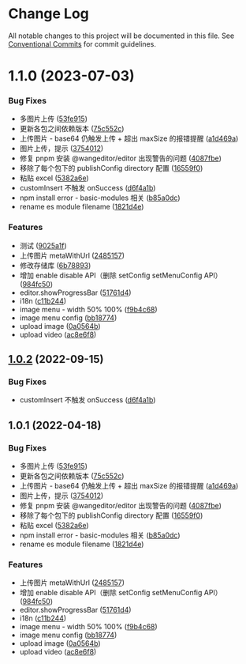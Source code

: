 # Change Log

All notable changes to this project will be documented in this file.
See [Conventional Commits](https://conventionalcommits.org) for commit guidelines.

# 1.1.0 (2023-07-03)


### Bug Fixes

* 多图片上传 ([53fe915](https://github.com/42how-dev/wangEditor/commit/53fe915aa7d40f05e1e9446c7f26606c46832ff3))
* 更新各包之间依赖版本 ([75c552c](https://github.com/42how-dev/wangEditor/commit/75c552cc8ed54765bebb86a7ec5329a7fc79e85f))
* 上传图片 - base64 仍触发上传 + 超出 maxSize 的报错提醒 ([a1d469a](https://github.com/42how-dev/wangEditor/commit/a1d469accb7f87f8ea0282a1699d002aaaa4e79a))
* 图片上传，提示 ([3754012](https://github.com/42how-dev/wangEditor/commit/37540129dff1212c5ebfd4ca3f4d4e8def735e73))
* 修复 pnpm 安装 @wangeditor/editor 出现警告的问题 ([4087fbe](https://github.com/42how-dev/wangEditor/commit/4087fbee01c76bdd55e747a5e86c5e4a8d6a8353))
* 移除了每个包下的 publishConfig directory 配置 ([16559f0](https://github.com/42how-dev/wangEditor/commit/16559f052545c111318be760e64291a521bdcc65))
* 粘贴 excel ([5382a6e](https://github.com/42how-dev/wangEditor/commit/5382a6edab2d362c7be143b62e7dd21bea8a15ab))
* customInsert 不触发 onSuccess ([d6f4a1b](https://github.com/42how-dev/wangEditor/commit/d6f4a1b1494864b116a1310cce2d9e8632c92c6f))
* npm install error - basic-modules 相关 ([b85a0dc](https://github.com/42how-dev/wangEditor/commit/b85a0dcfaa15d69424d86a20255d6b9e8b28494f))
* rename es module filename ([1821d4e](https://github.com/42how-dev/wangEditor/commit/1821d4eef49e64efcb41b848849ca7a5e6472044))


### Features

* 测试 ([9025a1f](https://github.com/42how-dev/wangEditor/commit/9025a1fe54a12fd5591863ec18f590c61d27388d))
* 上传图片 metaWithUrl ([2485157](https://github.com/42how-dev/wangEditor/commit/24851576a1dcc07b1a8931d17a147c3640222e85))
* 修改存储库 ([6b78893](https://github.com/42how-dev/wangEditor/commit/6b7889331698438ad56923652459e7e36b52c390))
* 增加 enable disable API（删除 setConfig setMenuConfig API） ([984fc50](https://github.com/42how-dev/wangEditor/commit/984fc50520061fc34ea08f4136bdeb93dee46564))
* editor.showProgressBar ([51761d4](https://github.com/42how-dev/wangEditor/commit/51761d466ab3ef7c99e872954d4724ab51d8e28c))
* i18n ([c11b244](https://github.com/42how-dev/wangEditor/commit/c11b2440f91b99d40bca18b675c66a22b6e160c9))
* image menu - width 50% 100% ([f9b4c68](https://github.com/42how-dev/wangEditor/commit/f9b4c68dff3232b50491b07949c20eb4c18baa6b))
* image menu config ([bb18774](https://github.com/42how-dev/wangEditor/commit/bb187740e9703b4a76cde4f5e4d32ac714aa793a))
* upload image ([0a0564b](https://github.com/42how-dev/wangEditor/commit/0a0564bf14edd4dea6eb958e653272a9a216cec1))
* upload video ([ac8e6f8](https://github.com/42how-dev/wangEditor/commit/ac8e6f8b5258e593714676a6f6be359ba525833c))





## [1.0.2](https://github.com/wangeditor-team/wangEditor/compare/@wangeditor/upload-image-module@1.0.1...@wangeditor/upload-image-module@1.0.2) (2022-09-15)


### Bug Fixes

* customInsert 不触发 onSuccess ([d6f4a1b](https://github.com/wangeditor-team/wangEditor/commit/d6f4a1b1494864b116a1310cce2d9e8632c92c6f))





## 1.0.1 (2022-04-18)


### Bug Fixes

* 多图片上传 ([53fe915](https://github.com/wangeditor-team/wangEditor/commit/53fe915aa7d40f05e1e9446c7f26606c46832ff3))
* 更新各包之间依赖版本 ([75c552c](https://github.com/wangeditor-team/wangEditor/commit/75c552cc8ed54765bebb86a7ec5329a7fc79e85f))
* 上传图片 - base64 仍触发上传 + 超出 maxSize 的报错提醒 ([a1d469a](https://github.com/wangeditor-team/wangEditor/commit/a1d469accb7f87f8ea0282a1699d002aaaa4e79a))
* 图片上传，提示 ([3754012](https://github.com/wangeditor-team/wangEditor/commit/37540129dff1212c5ebfd4ca3f4d4e8def735e73))
* 修复 pnpm 安装 @wangeditor/editor 出现警告的问题 ([4087fbe](https://github.com/wangeditor-team/wangEditor/commit/4087fbee01c76bdd55e747a5e86c5e4a8d6a8353))
* 移除了每个包下的 publishConfig directory 配置 ([16559f0](https://github.com/wangeditor-team/wangEditor/commit/16559f052545c111318be760e64291a521bdcc65))
* 粘贴 excel ([5382a6e](https://github.com/wangeditor-team/wangEditor/commit/5382a6edab2d362c7be143b62e7dd21bea8a15ab))
* npm install error - basic-modules 相关 ([b85a0dc](https://github.com/wangeditor-team/wangEditor/commit/b85a0dcfaa15d69424d86a20255d6b9e8b28494f))
* rename es module filename ([1821d4e](https://github.com/wangeditor-team/wangEditor/commit/1821d4eef49e64efcb41b848849ca7a5e6472044))


### Features

* 上传图片 metaWithUrl ([2485157](https://github.com/wangeditor-team/wangEditor/commit/24851576a1dcc07b1a8931d17a147c3640222e85))
* 增加 enable disable API（删除 setConfig setMenuConfig API） ([984fc50](https://github.com/wangeditor-team/wangEditor/commit/984fc50520061fc34ea08f4136bdeb93dee46564))
* editor.showProgressBar ([51761d4](https://github.com/wangeditor-team/wangEditor/commit/51761d466ab3ef7c99e872954d4724ab51d8e28c))
* i18n ([c11b244](https://github.com/wangeditor-team/wangEditor/commit/c11b2440f91b99d40bca18b675c66a22b6e160c9))
* image menu - width 50% 100% ([f9b4c68](https://github.com/wangeditor-team/wangEditor/commit/f9b4c68dff3232b50491b07949c20eb4c18baa6b))
* image menu config ([bb18774](https://github.com/wangeditor-team/wangEditor/commit/bb187740e9703b4a76cde4f5e4d32ac714aa793a))
* upload image ([0a0564b](https://github.com/wangeditor-team/wangEditor/commit/0a0564bf14edd4dea6eb958e653272a9a216cec1))
* upload video ([ac8e6f8](https://github.com/wangeditor-team/wangEditor/commit/ac8e6f8b5258e593714676a6f6be359ba525833c))
